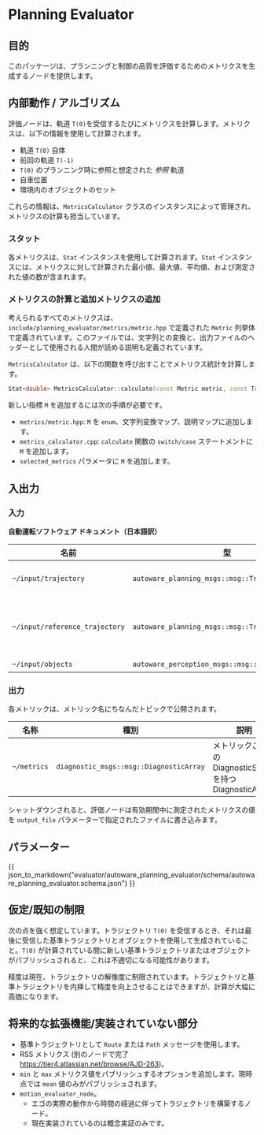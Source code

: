 # Planning Evaluator

## 目的

このパッケージは、プランニングと制御の品質を評価するためのメトリクスを生成するノードを提供します。

## 内部動作 / アルゴリズム

評価ノードは、軌道 `T(0)`を受信するたびにメトリクスを計算します。メトリクスは、以下の情報を使用して計算されます。

- 軌道 `T(0)` 自体
- 前回の軌道 `T(-1)`
- `T(0)` のプランニング時に参照と想定された _参照_ 軌道
- 自車位置
- 環境内のオブジェクトのセット

これらの情報は、`MetricsCalculator` クラスのインスタンスによって管理され、メトリクスの計算も担当しています。

### スタット

各メトリクスは、`Stat` インスタンスを使用して計算されます。`Stat` インスタンスには、メトリクスに対して計算された最小値、最大値、平均値、および測定された値の数が含まれます。

### メトリクスの計算と追加メトリクスの追加

考えられるすべてのメトリクスは、`include/planning_evaluator/metrics/metric.hpp` で定義された `Metric` 列挙体で定義されています。このファイルでは、文字列との変換と、出力ファイルのヘッダーとして使用される人間が読める説明も定義されています。

`MetricsCalculator` は、以下の関数を呼び出すことでメトリクス統計を計算します。


```C++
Stat<double> MetricsCalculator::calculate(const Metric metric, const Trajectory & traj) const;
```

新しい指標 `M` を追加するには次の手順が必要です。

- `metrics/metric.hpp`: `M` を `enum`、文字列変換マップ、説明マップに追加します。
- `metrics_calculator.cpp`: `calculate` 関数の `switch/case` ステートメントに `M` を追加します。
-  `selected_metrics` パラメータに `M` を追加します。

## 入出力

### 入力

**自動運転ソフトウェア ドキュメント（日本語訳）**

| 名前 | 型 | 説明 |
|---|---|---|
| `~/input/trajectory` | `autoware_planning_msgs::msg::Trajectory` | 評価するメインのPlanning |
| `~/input/reference_trajectory` | `autoware_planning_msgs::msg::Trajectory` | 逸脱量の測定に使用する基準Planning |
| `~/input/objects` | `autoware_perception_msgs::msg::PredictedObjects` | 障害物 |

### 出力

各メトリックは、メトリック名にちなんだトピックで公開されます。

| 名称        | 種別                                     | 説明                                                   |
| ----------- | --------------------------------------- | ----------------------------------------------------- |
| `~/metrics` | `diagnostic_msgs::msg::DiagnosticArray` | メトリックごとのDiagnosticStatusを持つDiagnosticArray |

シャットダウンされると、評価ノードは有効期間中に測定されたメトリクスの値を `output_file` パラメーターで指定されたファイルに書き込みます。

## パラメーター

{{ json_to_markdown("evaluator/autoware_planning_evaluator/schema/autoware_planning_evaluator.schema.json") }}

## 仮定/既知の制限

次の点を強く想定しています。トラジェクトリ `T(0)` を受信するとき、それは最後に受信した基準トラジェクトリとオブジェクトを使用して生成されていること。`T(0)` が計算されている間に新しい基準トラジェクトリまたはオブジェクトがパブリッシュされると、これは不適切になる可能性があります。

精度は現在、トラジェクトリの解像度に制限されています。トラジェクトリと基準トラジェクトリを内挿して精度を向上させることはできますが、計算が大幅に高価になります。

## 将来的な拡張機能/実装されていない部分

- 基準トラジェクトリとして `Route` または `Path` メッセージを使用します。
- RSS メトリクス (別のノードで完了 <https://tier4.atlassian.net/browse/AJD-263>)。
- `min` と `max` メトリクス値をパブリッシュするオプションを追加します。現時点では `mean` 値のみがパブリッシュされます。
- `motion_evaluator_node`。
  - エゴの実際の動作から時間の経過に伴ってトラジェクトリを構築するノード。
  - 現在実装されているのは概念実証のみです。

